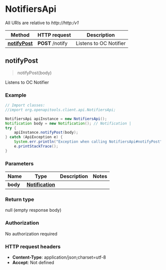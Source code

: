 # NotifiersApi

All URIs are relative to *http://http:/v1*

Method | HTTP request | Description
------------- | ------------- | -------------
[**notifyPost**](NotifiersApi.md#notifyPost) | **POST** /notify | Listens to OC Notifier



## notifyPost

> notifyPost(body)

Listens to OC Notifier

### Example

```java
// Import classes:
//import org.openapitools.client.api.NotifiersApi;

NotifiersApi apiInstance = new NotifiersApi();
Notification body = new Notification(); // Notification | 
try {
    apiInstance.notifyPost(body);
} catch (ApiException e) {
    System.err.println("Exception when calling NotifiersApi#notifyPost");
    e.printStackTrace();
}
```

### Parameters


Name | Type | Description  | Notes
------------- | ------------- | ------------- | -------------
 **body** | [**Notification**](Notification.md)|  |

### Return type

null (empty response body)

### Authorization

No authorization required

### HTTP request headers

- **Content-Type**: application/json;charset=utf-8
- **Accept**: Not defined


